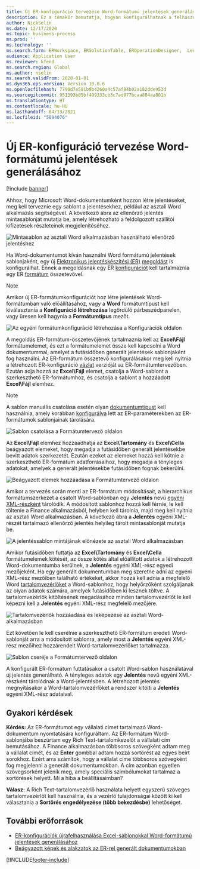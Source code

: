 ```yaml
---
title: Új ER-konfiguráció tervezése Word-formátumú jelentések generálásához
description: Ez a témakör bemutatja, hogyan konfigurálhatnak a felhasználók egy új elektronikus jelentéskészítési (ER) formátumot jelentések létrehozásához Microsoft Word-dokumentumként.
author: NickSelin
ms.date: 12/17/2020
ms.topic: business-process
ms.prod: ''
ms.technology: ''
ms.search.form: ERWorkspace, ERSolutionTable, EROperationDesigner,  LedgerJournalTable, LedgerJournalTransVendPaym
audience: Application User
ms.reviewer: kfend
ms.search.region: Global
ms.author: nselin
ms.search.validFrom: 2020-01-01
ms.dyn365.ops.version: Version 10.0.6
ms.openlocfilehash: 7790d7e581b9b4260a4c57af84b02a182dde953d
ms.sourcegitcommit: 951393b05bf409333cb3c7ad977bcaa804aa801b
ms.translationtype: HT
ms.contentlocale: hu-HU
ms.lasthandoff: 04/13/2021
ms.locfileid: "5894076"
---
```

# <a name="design-a-new-er-configuration-to-generate-reports-in-word-format"></a>Új ER-konfiguráció tervezése Word-formátumú jelentések generálásához

[!include [banner](../includes/banner.md)]

Ahhoz, hogy Microsoft Word-dokumentumként hozzon létre jelentéseket, meg kell terveznie egy sablont a jelentésekhez, például az asztali Word alkalmazás segítségével. A következő ábra az ellenőrző jelentés mintasablonját mutatja be, amely létrehozható a feldolgozott szállítói kifizetések részleteinek megjelenítéséhez.

![Mintasablon az asztali Word alkalmazásban használható ellenőrző jelentéshez](./media/er-design-configuration-word-image1.png)

Ha Word-dokumentumot kíván használni Word formátumú jelentések sablonjaként, egy új [Elektronikus jelentéskészítési (ER)](general-electronic-reporting.md) [megoldást](er-quick-start1-new-solution.md) is konfigurálhat. Ennek a megoldásnak egy ER [konfigurációt](general-electronic-reporting.md#Configuration) kell tartalmaznia egy ER [formátum](general-electronic-reporting.md#FormatComponentOutbound) összetevővel.

> [!NOTE]
> Amikor új ER-formátumkonfigurációt hoz létre jelentések Word-formátumban való előállításához, vagy a **Word** formátumtípust kell kiválasztania a **Konfiguráció létrehozása** legördülő párbeszédpanelen, vagy üresen kell hagynia a **Formátumtípus** mezőt.

![Az egyéni formátumkonfiguráció létrehozása a Konfigurációk oldalon](./media/er-design-configuration-word-image2.gif)

A megoldás ER-formátum-összetevőjének tartalmaznia kell az **Excel\\Fájl** formátumelemet, és ezt a formátumelemet össze kell kapcsolni a Word dokumentummal, amelyet a futásidőben generált jelentések sablonjaként fog használni. Az ER-formátum összetevő konfigurálásakor meg kell nyitnia a létrehozott ER-konfiguráció [vázlat](general-electronic-reporting.md#component-versioning) verzióját az ER-formátumtervezőben. Ezután adja hozzá az **Excel\\Fájl** elemet, csatolja a Word-sablont a szerkeszthető ER-formátumhoz, és csatolja a sablont a hozzáadott **Excel\\Fájl** elemhez.

> [!NOTE]
> A sablon manuális csatolása esetén olyan [dokumentumtípust](../../fin-ops/organization-administration/configure-document-management.md#configure-document-types) kell használnia, amely korábban [konfigurálva](electronic-reporting-er-configure-parameters.md#parameters-to-manage-documents) lett az ER-paraméterekben az ER-formátumok sablonjainak tárolására.

![Sablon csatolása a Formátumtervező oldalon](./media/er-design-configuration-word-image3.gif)

Az **Excel\\Fájl** elemhez hozzáadhatja az **Excel\\Tartomány** és **Excel\\Cella** beágyazott elemeket, hogy megadja a futásidőben generált jelentésekbe bevitt adatok szerkezetét. Ezután ezeket az elemeket hozzá kell kötnie a szerkeszthető ER-formátum adatforrásaihoz, hogy megadja a tényleges adatokat, amelyek a generált jelentésekbe futásidőben fognak bekerülni.

![Beágyazott elemek hozzáadása a Formátumtervező oldalon](./media/er-design-configuration-word-image4.gif)

Amikor a tervezés során menti az ER-formátum módosításait, a hierarchikus formátumszerkezet a csatolt Word-sablonban egy **Jelentés** nevű [egyéni XML-részként](/visualstudio/vsto/custom-xml-parts-overview?view=vs-2019) tárolódik. A módosított sablonhoz hozzá kell férnie, le kell töltenie a Finance alkalmazásból, helyben kell tárolnia, majd meg kell nyitnia az asztali Word alkalmazásban. A következő ábra a **Jelentés** egyéni XML-részét tartalmazó ellenőrző jelentés helyileg tárolt mintasablonját mutatja be.

![A jelentéssablon mintájának előnézete az asztali Word alkalmazásban](./media/er-design-configuration-word-image5.gif)

Amikor futásidőben futtatja az **Excel\\Tartomány** és **Excel\\Cella** formátumelemek kötését, az össze kötés által előállított adatok a létrehozott Word-dokumentumba kerülnek, a **Jelentés** egyéni XML-rész egyedi mezőjeként. Ha egy generált dokumentumban meg szeretne adni az egyéni XML-rész mezőiben található értékeket, akkor hozzá kell adnia a megfelelő Word [tartalomvezérlőket](/office/client-developer/word/content-controls-in-word) a Word-sablonhoz, hogy helyőrzőként szolgáljanak az olyan adatok számára, amelyek futásidőben ki lesznek töltve. A tartalomvezérlők kitöltésének megadásához minden tartalomvezérlőt le kell képezni kell a **Jelentés** egyéni XML-rész megfelelő mezőjére.

![Tartalomvezérlők hozzáadása és leképezése az asztali Word-alkalmazásban](./media/er-design-configuration-word-image6.gif)

Ezt követően le kell cserélnie a szerkeszthető ER-formátum eredeti Word-sablonját arra a módosított sablonra, amely most a **Jelentés** egyéni XML-rész mezőihez hozzárendelt Word-tartalomvezérlőket tartalmazza.

![Sablon cseréje a Formátumtervező oldalon](./media/er-design-configuration-word-image7.gif)

A konfigurált ER-formátum futtatásakor a csatolt Word-sablon használatával új jelentés generálható. A tényleges adatok egy **Jelentés** nevű egyéni XML-részként tárolódnak a Word-jelentésben. A létrehozott jelentés megnyitásakor a Word-tartalomvezérlőket a rendszer kitölti a **Jelentés** egyéni XML-rész adataival.

## <a name="frequently-asked-questions"></a>Gyakori kérdések

**Kérdés:** Az ER-formátumot egy vállalati címet tartalmazó Word-dokumentum nyomtatására konfiguráltam. Az ER-formátum Word-sablonjába beszúrtam egy Rich Text-tartalomkezelőt a vállalati cím bemutásához. A Finance alkalmazásban többsoros szövegként adtam meg a vállalat címét, és az **Enter** gombbal adtam hozzá sortörést az egyes beírt sorokhoz. Ezért arra számítok, hogy a vállalat címe többsoros szövegként fog megjelenni a generált dokumentumokban. A cím azonban egyetlen szövegsorként jelenik meg, amely speciális szimbólumokat tartalmaz a sortörések helyett. Mi a hiba a beállításaimban?

**Válasz:** A Rich Text-tartalomvezérlő használata helyett egyszerű szöveges tartalomvezérlőt kell használnia, és a vezérlő tulajdonságai között ki kell választania a **Sortörés engedélyezése (több bekezdésbe)** lehetőséget.

## <a name="additional-resources"></a>További erőforrások

- [ER-konfigurációk újrafelhasználása Excel-sablonokkal Word-formátumú jelentések generálásához](./tasks/er-design-configuration-word-2016-11.md)
- [Beágyazott képek és alakzatok az ER-rel generált dokumentumokban](electronic-reporting-embed-images-shapes.md#embed-an-image-in-a-word-document)


[!INCLUDE[footer-include](../../../includes/footer-banner.md)]